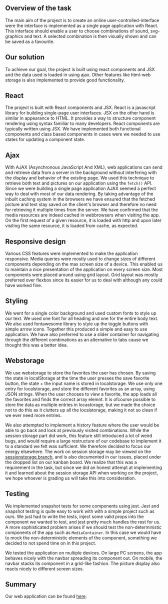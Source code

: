 ## Overview of the task

The main aim of the project is to create an online user-controlled-interface were the interface is implemented as 
a single page application with React. This interface should enable a user to choose combinations of sound, svg-graphics 
and text. A selected combination is then visually shown and can be saved as a favourite. 


## Our solution

To achieve our goal, the project is built using react components and JSX and the data used is loaded in using ajax. 
Other features like html-web storage is also implemented to provide good functionality.


## React

The project is built with React components and JSX. React is a javascript library for building single-page
user interfaces. JSX on the other hand is similar in appearance to HTML. It provides a way to structure component 
rendering using syntax familiar to many developers. React components are typically written using JSX. We 
have implemented both functional components and class based components in cases were we 
needed to use states for updating a component state. 

## Ajax

With AJAX (Asynchronous JavaScript And XML), web applications can send and retrieve data from a server 
in the background without interfering with the display and behavior of the existing page. We used this technique to 
retrieve both text and pictures on our application using the `fetch()` API. Since we were building a single page 
application AJAX seemed a perfect way to deal with most of our data rendering. By taking advantage of the inbuilt 
caching system in the browsers we have ensured that the fetched picture and text stay saved on the client's browser 
and therefore no need for retrieving it multiple times from the server. We have confirmed that the media resources
are indeed cached in webbrowsers when visiting the app. On the first request of a given resource, it is loaded
with http and upon later visiting the same resource, it is loaded from cache, as expected. 


## Responsive design

Various CSS features were implemented to make the application responsive. Media queries were mostly used to change sizes 
of different components depending on the max screen size of a device. This enabled us to maintain a nice presentation of
the application on every screen size. Most components were placed around using grid layout. Grid layout was mostly preferred 
over flexbox since its easier for us to deal with although any could have worked fine.


## Styling

We went for a single color background and used custom fonts to style up our text. We used one font for all heading and 
one for the entire body text. We also used fontawesome library to style up the toggle buttons with simple arrow icons.
Together this produced a simple and easy to use application. We have  also preferred to use a slider container for 
navigating through the different combinations as an alternative to tabs cause we thought this was a better idea. 


## Webstorage

We use webstorage to store the favorites the user has chosen. By saving the state in localStorage at the time
the user presses the save favorite button, the state + the input name is stored in localstorage. We use only
one entry for localstorage, and store the different favorites as an array, using JSON strings. When the user
chooses to view a favorite, the app loads all the favorites and finds the correct array elemnt. It is ofcourse 
possible to store the data as multiple entries in locastorage, but we made the choice not to do this as it clutters
up all the localstorage, making it not so clean if we ever need more entries. 

We also attempted to implement a history feature where the user would be able to go back and look at previously
visited combinations. While the session storage part did work, this feature still introduced a lot of weird bugs, 
and would require a large restructure of our codebase to implement it to a standard we felt was sufficient. We 
therefore decided to focus our energy elsewhere. The work on session storage may be viewed on the [sessionstorage branch](https://gitlab.stud.idi.ntnu.no/IT2810-H19/teams/team-30/prosjekt2/tree/sessionstorage), and is also documented in our issues, placed under the dropped list on our kanban board. We realize that this was a requirement in the task, but since we did an 
honest attempt at implementing it and learned about the session storage API when working on the project, 
we hope whoever is grading us will take this into consideration. 

## Testing

We implemented snapshot tests for some components using jest. Jest and snapshot testing is quite easy to work
with with a simple project such as ours. We just had to write the tests, inject some valid props into the component
we wanted to test, and jest pretty much handles the rest for us. A more sophisticated problem arises if we 
should test the non-deterministic components of the app such as `MediaContainer`. In this case we would 
have to mock the non-deterministic elements of the component, something we decided to not spend time on in this project.

We tested the application on multiple devices. On large PC screens, the app behaves nicely with the navbar spreading its
component out. On mobile, the navbar stacks its component in a grid-like fashion. The picture display also reacts 
nicely to different screen sizes.


## Summary

Our web application can be found [here](https://it2810-30.idi.ntnu.no/prosjekt2/index.html).

